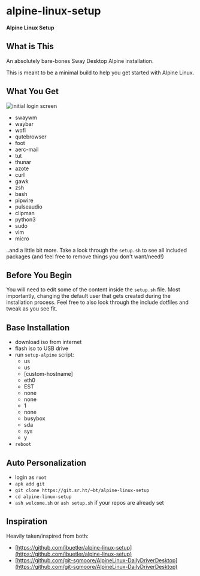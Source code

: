 # alpine-linux-setup

**Alpine Linux Setup**

## What is This

An absolutely bare-bones Sway Desktop Alpine installation.

This is meant to be a minimal build to help you get started with Alpine Linux.

## What You Get

![initial login screen](screenshot.png)

- swaywm
- waybar
- wofi
- qutebrowser
- foot
- aerc-mail
- tut
- thunar
- azote
- curl
- gawk 
- zsh
- bash
- pipwire
- pulseaudio
- clipman
- python3
- sudo
- vim
- micro

..and a little bit more. Take a look through the `setup.sh` to see all included packages (and feel free to remove things you don't want/need!)

## Before You Begin

You will need to edit some of the content inside the `setup.sh` file. Most importantly, changing the default user that gets created during the installation process. Feel free to also look through the include dotfiles and tweak as you see fit.

## Base Installation
* download iso from internet
* flash iso to USB drive
* run `setup-alpine` script:
    - us
    - us
    - [custom-hostname] 
    - eth0
    - EST
    - none
    - none
    - 1
    - none
    - busybox
    - sda
    - sys
    - y
* `reboot`

## Auto Personalization
* login as `root`
* `apk add git`
* `git clone https://git.sr.ht/~bt/alpine-linux-setup`
* `cd alpine-linux-setup`
* `ash welcome.sh` or `ash setup.sh` if your repos are already set


## Inspiration

Heavily taken/inspired from both:

- [https://github.com/ibuetler/alpine-linux-setup](https://github.com/ibuetler/alpine-linux-setup)
- [https://github.com/git-sgmoore/AlpineLinux-DailyDriverDesktop](https://github.com/git-sgmoore/AlpineLinux-DailyDriverDesktop)
